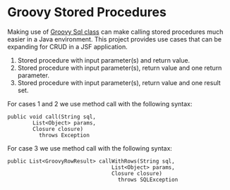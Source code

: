 # Groovy Stored Procedures

Making use of [Groovy Sql class](http://docs.groovy-lang.org/latest/html/api/groovy/sql/Sql.html) can make calling stored procedures much easier in a Java environment. This project provides use cases that can be expanding for CRUD in a JSF application.

1. Stored procedure with input parameter(s) and return value.
1. Stored procedure with input parameter(s), return value and one return parameter.
1. Stored procedure with input parameter(s), return value and one result set.

For cases 1 and 2 we use method call with the following syntax:

```
public void call(String sql,
        List<Object> params,
        Closure closure)
          throws Exception
```

For case 3  we use method call with the following syntax:

```
public List<GroovyRowResult> callWithRows(String sql,
                                 List<Object> params,
                                 Closure closure)
                                   throws SQLException
```

